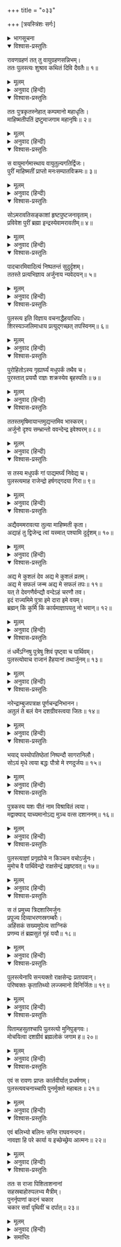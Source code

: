+++
title = "०३३"

+++
[त्रयस्त्रिंशः सर्गः]



<details><summary>भागसूचना</summary>

33. पुलस्त्यजीका रावणको अर्जुनकी कैदसे छुटकारा दिलाना
</details>

<details open><summary>विश्वास-प्रस्तुतिः</summary>

रावणग्रहणं तत् तु वायुग्रहणसन्निभम्।  
ततः पुलस्त्यः शुश्राव कथितं दिवि दैवतैः॥ १॥
</details>

<details><summary>मूलम्</summary>

रावणग्रहणं तत् तु वायुग्रहणसन्निभम्।  
ततः पुलस्त्यः शुश्राव कथितं दिवि दैवतैः॥ १॥
</details>

<details><summary>अनुवाद (हिन्दी)</summary>

रावणको पकड़ लेना वायुको पकड़नेके समान था। धीरे-धीरे यह बात स्वर्गमें देवताओंके मुखसे पुलस्त्यजीने सुनी॥ १॥
</details>

<details open><summary>विश्वास-प्रस्तुतिः</summary>

ततः पुत्रकृतस्नेहात् कम्पमानो महाधृतिः।  
माहिष्मतीपतिं द्रष्टुमाजगाम महानृषिः॥ २॥
</details>

<details><summary>मूलम्</summary>

ततः पुत्रकृतस्नेहात् कम्पमानो महाधृतिः।  
माहिष्मतीपतिं द्रष्टुमाजगाम महानृषिः॥ २॥
</details>

<details><summary>अनुवाद (हिन्दी)</summary>

यद्यपि वे महर्षि महान् धैर्यशाली थे तो भी संतानके प्रति होनेवाले स्नेहके कारण कृपापरवश हो गये और माहिष्मती नरेशसे मिलनेके लिये भूतलपर चले आये॥ २॥
</details>

<details open><summary>विश्वास-प्रस्तुतिः</summary>

स वायुमार्गमास्थाय वायुतुल्यगतिर्द्विजः।  
पुरीं माहिष्मतीं प्राप्तो मनःसम्पातविक्रमः॥ ३॥
</details>

<details><summary>मूलम्</summary>

स वायुमार्गमास्थाय वायुतुल्यगतिर्द्विजः।  
पुरीं माहिष्मतीं प्राप्तो मनःसम्पातविक्रमः॥ ३॥
</details>

<details><summary>अनुवाद (हिन्दी)</summary>

उनका वेग वायुके समान था और गति मनके समान, वे ब्रह्मर्षि वायुपथका आश्रय ले माहिष्मतीपुरीमें आ पहुँचे॥ ३॥
</details>

<details open><summary>विश्वास-प्रस्तुतिः</summary>

सोऽमरावतिसङ्काशां हृष्टपुष्टजनावृताम्।  
प्रविवेश पुरीं ब्रह्मा इन्द्रस्येवामरावतीम्॥ ४॥
</details>

<details><summary>मूलम्</summary>

सोऽमरावतिसङ्काशां हृष्टपुष्टजनावृताम्।  
प्रविवेश पुरीं ब्रह्मा इन्द्रस्येवामरावतीम्॥ ४॥
</details>

<details><summary>अनुवाद (हिन्दी)</summary>

जैसे ब्रह्माजी इन्द्रकी अमरावतीपुरीमें प्रवेश करते हैं, उसी प्रकार पुलस्त्यजीने हृष्ट-पुष्ट मनुष्योंसे भरी हुई और अमरावतीके समान शोभासे सम्पन्न माहिष्मती नगरीमें प्रवेश किया॥ ४॥
</details>

<details open><summary>विश्वास-प्रस्तुतिः</summary>

पादचारमिवादित्यं निष्पतन्तं सुदुर्दृशम्।  
ततस्ते प्रत्यभिज्ञाय अर्जुनाय न्यवेदयन्॥ ५॥
</details>

<details><summary>मूलम्</summary>

पादचारमिवादित्यं निष्पतन्तं सुदुर्दृशम्।  
ततस्ते प्रत्यभिज्ञाय अर्जुनाय न्यवेदयन्॥ ५॥
</details>

<details><summary>अनुवाद (हिन्दी)</summary>

आकाशसे उतरते समय वे पैरोंसे चलकर आते हुए सूर्यके समान जान पड़ते थे। अत्यन्त तेजके कारण उनकी ओर देखना बहुत ही कठिन जान पड़ता था। अर्जुनके सेवकोंने उन्हें पहचानकर राजा अर्जुनको उनके शुभागमनकी सूचना दी॥ ५॥
</details>

<details open><summary>विश्वास-प्रस्तुतिः</summary>

पुलस्त्य इति विज्ञाय वचनाद्धैहयाधिपः।  
शिरस्यञ्जलिमाधाय प्रत्युद‍्गच्छत् तपस्विनम्॥ ६॥
</details>

<details><summary>मूलम्</summary>

पुलस्त्य इति विज्ञाय वचनाद्धैहयाधिपः।  
शिरस्यञ्जलिमाधाय प्रत्युद‍्गच्छत् तपस्विनम्॥ ६॥
</details>

<details><summary>अनुवाद (हिन्दी)</summary>

सेवकोंके कहनेसे जब हैहयराजको यह पता चला कि पुलस्त्यजी पधारे हैं, तब वे सिरपर अञ्जलि बाँधे उन तपस्वी मुनिकी अगवानीके लिये आगे बढ़ आये॥ ६॥
</details>

<details open><summary>विश्वास-प्रस्तुतिः</summary>

पुरोहितोऽस्य गृह्यार्घ्यं मधुपर्कं तथैव च।  
पुरस्तात् प्रययौ राज्ञः शक्रस्येव बृहस्पतिः॥ ७॥
</details>

<details><summary>मूलम्</summary>

पुरोहितोऽस्य गृह्यार्घ्यं मधुपर्कं तथैव च।  
पुरस्तात् प्रययौ राज्ञः शक्रस्येव बृहस्पतिः॥ ७॥
</details>

<details><summary>अनुवाद (हिन्दी)</summary>

राजा अर्जुनके पुरोहित अर्घ्य और मधुपर्क आदि लेकर उनके आगे-आगे चले, मानो इन्द्रके आगे बृहस्पति चल रहे हों॥ ७॥
</details>

<details open><summary>विश्वास-प्रस्तुतिः</summary>

ततस्तमृषिमायान्तमुद्यन्तमिव भास्करम्।  
अर्जुनो दृश्य सम्भ्रान्तो ववन्देन्द्र इवेश्वरम्॥ ८॥
</details>

<details><summary>मूलम्</summary>

ततस्तमृषिमायान्तमुद्यन्तमिव भास्करम्।  
अर्जुनो दृश्य सम्भ्रान्तो ववन्देन्द्र इवेश्वरम्॥ ८॥
</details>

<details><summary>अनुवाद (हिन्दी)</summary>

वहाँ आते हुए वे महर्षि उदित होते हुए सूर्यके समान तेजस्वी दिखायी देते थे। उन्हें देखकर राजा अर्जुन चकित रह गया। उसने उन ब्रह्मर्षिके चरणोंमें उसी तरह आदरपूर्वक प्रणाम किया, जैसे इन्द्र ब्रह्माजीके आगे मस्तक झुकाते हैं॥ ८॥
</details>

<details open><summary>विश्वास-प्रस्तुतिः</summary>

स तस्य मधुपर्कं गां पाद्यमर्घ्यं निवेद्य च।  
पुलस्त्यमाह राजेन्द्रो हर्षगद‍्गदया गिरा॥ ९॥
</details>

<details><summary>मूलम्</summary>

स तस्य मधुपर्कं गां पाद्यमर्घ्यं निवेद्य च।  
पुलस्त्यमाह राजेन्द्रो हर्षगद‍्गदया गिरा॥ ९॥
</details>

<details><summary>अनुवाद (हिन्दी)</summary>

ब्रह्मर्षिको पाद्य, अर्घ्य, मधुपर्क और गौ समर्पित करके राजाधिराज अर्जुनने हर्षगद‍्गद वाणीमें पुलस्त्यजीसे कहा—॥ ९॥
</details>

<details open><summary>विश्वास-प्रस्तुतिः</summary>

अद्यैवममरावत्या तुल्या माहिष्मती कृता।  
अद्याहं तु द्विजेन्द्र त्वां यस्मात् पश्यामि दुर्दृशम्॥ १०॥
</details>

<details><summary>मूलम्</summary>

अद्यैवममरावत्या तुल्या माहिष्मती कृता।  
अद्याहं तु द्विजेन्द्र त्वां यस्मात् पश्यामि दुर्दृशम्॥ १०॥
</details>

<details><summary>अनुवाद (हिन्दी)</summary>

‘द्विजेन्द्र! आपका दर्शन परम दुर्लभ है, तथापि आज मैं आपके दर्शनका सुख उठा रहा हूँ। इस प्रकार यहाँ पधारकर आपने इस माहिष्मतीपुरीको अमरावतीपुरीके समान गौरवशालिनी बना दिया॥ १०॥
</details>

<details open><summary>विश्वास-प्रस्तुतिः</summary>

अद्य मे कुशलं देव अद्य मे कुशलं व्रतम्।  
अद्य मे सफलं जन्म अद्य मे सफलं तपः॥ ११॥  
यत् ते देवगणैर्वन्द्यौ वन्देऽहं चरणौ तव।  
इदं राज्यमिमे पुत्रा इमे दारा इमे वयम्।  
ब्रह्मन् किं कुर्मि किं कार्यमाज्ञापयतु नो भवान्॥ १२॥
</details>

<details><summary>मूलम्</summary>

अद्य मे कुशलं देव अद्य मे कुशलं व्रतम्।  
अद्य मे सफलं जन्म अद्य मे सफलं तपः॥ ११॥  
यत् ते देवगणैर्वन्द्यौ वन्देऽहं चरणौ तव।  
इदं राज्यमिमे पुत्रा इमे दारा इमे वयम्।  
ब्रह्मन् किं कुर्मि किं कार्यमाज्ञापयतु नो भवान्॥ १२॥
</details>

<details><summary>अनुवाद (हिन्दी)</summary>

‘देव! आज मैं आपके देववन्द्य चरणोंकी वन्दना कर रहा हूँ; अतः आज ही मैं वास्तवमें सकुशल हूँ। आज मेरा व्रत निर्विघ्न पूर्ण हो गया। आज ही मेरा जन्म सफल हुआ और तपस्या भी सार्थक हो गयी। ब्रह्मन्! यह राज्य, ये स्त्री-पुत्र और हम सब लोग आपके ही हैं। आप आज्ञा दीजिये। हम आपकी क्या सेवा करें?’॥ ११-१२॥
</details>

<details open><summary>विश्वास-प्रस्तुतिः</summary>

तं धर्मेऽग्निषु पुत्रेषु शिवं पृष्ट्वा च पार्थिवम्।  
पुलस्त्योवाच राजानं हैहयानां तथार्जुनम्॥ १३॥
</details>

<details><summary>मूलम्</summary>

तं धर्मेऽग्निषु पुत्रेषु शिवं पृष्ट्वा च पार्थिवम्।  
पुलस्त्योवाच राजानं हैहयानां तथार्जुनम्॥ १३॥
</details>

<details><summary>अनुवाद (हिन्दी)</summary>

तब पुलस्त्यजी हैहयराज अर्जुनके धर्म, अग्नि और पुत्रोंका कुशल-समाचार पूछकर उससे इस प्रकार बोले—॥ १३॥
</details>

<details open><summary>विश्वास-प्रस्तुतिः</summary>

नरेन्द्राम्बुजपत्राक्ष पूर्णचन्द्रनिभानन।  
अतुलं ते बलं येन दशग्रीवस्त्वया जितः॥ १४॥
</details>

<details><summary>मूलम्</summary>

नरेन्द्राम्बुजपत्राक्ष पूर्णचन्द्रनिभानन।  
अतुलं ते बलं येन दशग्रीवस्त्वया जितः॥ १४॥
</details>

<details><summary>अनुवाद (हिन्दी)</summary>

‘पूर्ण चन्द्रमाके समान मनोहर मुखवाले कमलनयन नरेश! तुम्हारे बलकी कहीं तुलना नहीं है; क्योंकि तुमने दशग्रीवको जीत लिया॥ १४॥
</details>

<details open><summary>विश्वास-प्रस्तुतिः</summary>

भयाद् यस्योपतिष्ठेतां निष्पन्दौ सागरानिलौ।  
सोऽयं मृधे त्वया बद्धः पौत्रो मे रणदुर्जयः॥ १५॥
</details>

<details><summary>मूलम्</summary>

भयाद् यस्योपतिष्ठेतां निष्पन्दौ सागरानिलौ।  
सोऽयं मृधे त्वया बद्धः पौत्रो मे रणदुर्जयः॥ १५॥
</details>

<details><summary>अनुवाद (हिन्दी)</summary>

‘जिसके भयसे समुद्र और वायु भी चञ्चलता छोड़कर सेवामें उपस्थित होते हैं, उस मेरे रणदुर्जय पौत्रको तुमने संग्राममें बाँध लिया॥ १५॥
</details>

<details open><summary>विश्वास-प्रस्तुतिः</summary>

पुत्रकस्य यशः पीतं नाम विश्रावितं त्वया।  
मद्वाक्याद् याच्यमानोऽद्य मुञ्च वत्स दशाननम्॥ १६॥
</details>

<details><summary>मूलम्</summary>

पुत्रकस्य यशः पीतं नाम विश्रावितं त्वया।  
मद्वाक्याद् याच्यमानोऽद्य मुञ्च वत्स दशाननम्॥ १६॥
</details>

<details><summary>अनुवाद (हिन्दी)</summary>

‘ऐसा करके तुम मेरे इस बच्चेका यश पी गये और सर्वत्र अपने नामका ढिंढोरा पीट दिया। वत्स! अब मेरे कहनेसे तुम दशाननको छोड़ दो। यह तुमसे मेरी याचना है’॥ १६॥
</details>

<details open><summary>विश्वास-प्रस्तुतिः</summary>

पुलस्त्याज्ञां प्रगृह्योचे न किञ्चन वचोऽर्जुनः।  
मुमोच वै पार्थिवेन्द्रो राक्षसेन्द्रं प्रहृष्टवत्॥ १७॥
</details>

<details><summary>मूलम्</summary>

पुलस्त्याज्ञां प्रगृह्योचे न किञ्चन वचोऽर्जुनः।  
मुमोच वै पार्थिवेन्द्रो राक्षसेन्द्रं प्रहृष्टवत्॥ १७॥
</details>

<details><summary>अनुवाद (हिन्दी)</summary>

पुलस्त्यजीकी इस आज्ञाको शिरोधार्य करके अर्जुनने इसके विपरीत कोई बात नहीं कही। उस राजाधिराजने बड़ी प्रसन्नताके साथ राक्षसराज रावणको बन्धनसे मुक्त कर दिया॥ १७॥
</details>

<details open><summary>विश्वास-प्रस्तुतिः</summary>

स तं प्रमुच्य त्रिदशारिमर्जुनः  
प्रपूज्य दिव्याभरणस्रगम्बरैः।  
अहिंसकं सख्यमुपेत्य साग्निकं  
प्रणम्य तं ब्रह्मसुतं गृहं ययौ॥ १८॥
</details>

<details><summary>मूलम्</summary>

स तं प्रमुच्य त्रिदशारिमर्जुनः  
प्रपूज्य दिव्याभरणस्रगम्बरैः।  
अहिंसकं सख्यमुपेत्य साग्निकं  
प्रणम्य तं ब्रह्मसुतं गृहं ययौ॥ १८॥
</details>

<details><summary>अनुवाद (हिन्दी)</summary>

उस देवद्रोही राक्षसको बन्धनमुक्त करके अर्जुनने दिव्य आभूषण, माला और वस्त्रोंसे उसका पूजन किया और अग्निको साक्षी बनाकर उसके साथ ऐसी मित्रताका सम्बन्ध स्थापित किया, जिसके द्वारा किसीकी हिंसा न हो (अर्थात् उन दोनोंने यह प्रतिज्ञा की कि हमलोग अपनी मैत्रीका उपयोग दूसरे प्राणियोंकी हिंसामें नहीं करेंगे)। इसके बाद ब्रह्मपुत्र पुलस्त्यजीको प्रणाम करके राजा अर्जुन अपने घरको लौट गया॥ १८॥
</details>

<details open><summary>विश्वास-प्रस्तुतिः</summary>

पुलस्त्येनापि सन्त्यक्तो राक्षसेन्द्रः प्रतापवान्।  
परिष्वक्तः कृतातिथ्यो लज्जमानो विनिर्जितः॥ १९॥
</details>

<details><summary>मूलम्</summary>

पुलस्त्येनापि सन्त्यक्तो राक्षसेन्द्रः प्रतापवान्।  
परिष्वक्तः कृतातिथ्यो लज्जमानो विनिर्जितः॥ १९॥
</details>

<details><summary>अनुवाद (हिन्दी)</summary>

इस प्रकार अर्जुनद्वारा आतिथ्य-सत्कार करके छोड़े गये प्रतापी राक्षसराज रावणको पुलस्त्यजीने हृदयसे लगा लिया, परंतु वह पराजयके कारण लज्जित ही रहा॥ १९॥
</details>

<details open><summary>विश्वास-प्रस्तुतिः</summary>

पितामहसुतश्चापि पुलस्त्यो मुनिपुङ्गवः।  
मोचयित्वा दशग्रीवं ब्रह्मलोकं जगाम ह॥ २०॥
</details>

<details><summary>मूलम्</summary>

पितामहसुतश्चापि पुलस्त्यो मुनिपुङ्गवः।  
मोचयित्वा दशग्रीवं ब्रह्मलोकं जगाम ह॥ २०॥
</details>

<details><summary>अनुवाद (हिन्दी)</summary>

दशग्रीवको छुड़ाकर ब्रह्माजीके पुत्र मुनिवर पुलस्त्यजी पुनः ब्रह्मलोकको चले गये॥ २०॥
</details>

<details open><summary>विश्वास-प्रस्तुतिः</summary>

एवं स रावणः प्राप्तः कार्तवीर्यात् प्रधर्षणम्।  
पुलस्त्यवचनाच्चापि पुनर्मुक्तो महाबलः॥ २१॥
</details>

<details><summary>मूलम्</summary>

एवं स रावणः प्राप्तः कार्तवीर्यात् प्रधर्षणम्।  
पुलस्त्यवचनाच्चापि पुनर्मुक्तो महाबलः॥ २१॥
</details>

<details><summary>अनुवाद (हिन्दी)</summary>

इस प्रकार रावणको कार्तवीर्य अर्जुनके हाथसे पराजित होना पड़ा था और फिर पुलस्त्यजीके कहनेसे उस महाबली राक्षसको छुटकारा मिला था॥ २१॥
</details>

<details open><summary>विश्वास-प्रस्तुतिः</summary>

एवं बलिभ्यो बलिनः सन्ति राघवनन्दन।  
नावज्ञा हि परे कार्या य इच्छेच्छ्रेय आत्मनः॥ २२॥
</details>

<details><summary>मूलम्</summary>

एवं बलिभ्यो बलिनः सन्ति राघवनन्दन।  
नावज्ञा हि परे कार्या य इच्छेच्छ्रेय आत्मनः॥ २२॥
</details>

<details><summary>अनुवाद (हिन्दी)</summary>

रघुकुलनन्दन! इस प्रकार संसारमें बलवान्-से-बलवान् वीर पड़े हुए हैं; अतः जो अपना कल्याण चाहे उसे दूसरेकी अवहेलना नहीं करनी चाहिये॥ २२॥
</details>

<details open><summary>विश्वास-प्रस्तुतिः</summary>

ततः स राजा पिशिताशनानां  
सहस्रबाहोरुपलभ्य मैत्रीम्।  
पुनर्नृपाणां कदनं चकार  
चकार सर्वां पृथिवीं च दर्पात्॥ २३॥
</details>

<details><summary>मूलम्</summary>

ततः स राजा पिशिताशनानां  
सहस्रबाहोरुपलभ्य मैत्रीम्।  
पुनर्नृपाणां कदनं चकार  
चकार सर्वां पृथिवीं च दर्पात्॥ २३॥
</details>

<details><summary>अनुवाद (हिन्दी)</summary>

सहस्रबाहुकी मैत्री पाकर राक्षसोंका राजा रावण पुनः घमंडसे भरकर सारी पृथ्वीपर विचरने और नरेशोंका संहार करने लगा॥ २३॥
</details>

<details><summary>समाप्तिः</summary>

इत्यार्षे श्रीमद्रामायणे वाल्मीकीये आदिकाव्ये उत्तरकाण्डे त्रयस्त्रिंशः सर्गः॥ ३३॥  
इस प्रकार श्रीवाल्मीकिनिर्मित आर्षरामायण आदिकाव्यके उत्तरकाण्डमें तैंतीसवाँ सर्ग पूरा हुआ॥ ३३॥
</details>

